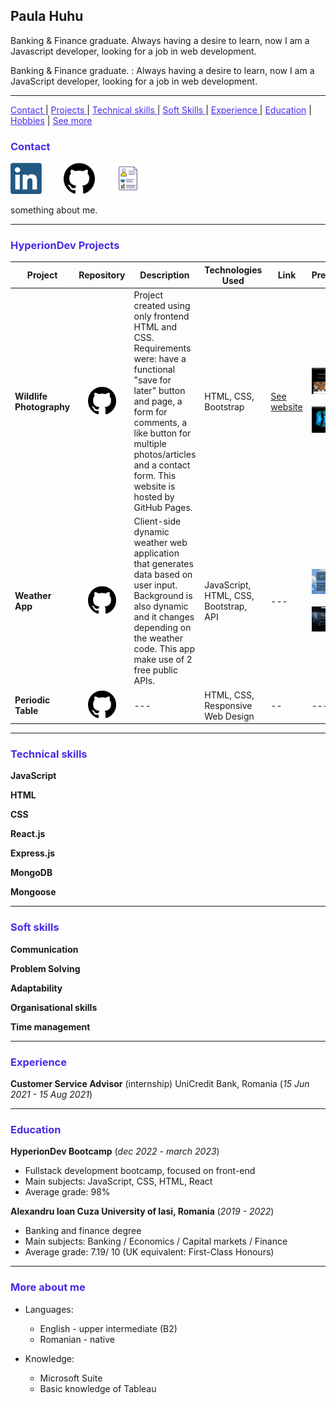 ## Paula Huhu

Banking & Finance graduate. Always having a desire to learn, now I am a Javascript developer, looking for a job in web development.

Banking & Finance graduate.
: Always having a desire to learn, now I am a JavaScript developer, looking for a job in web development.

---

<a href="#contact" style="color: #472CE6">Contact </a> | <a href="#projects" style="color: #472CE6">Projects </a> | <a href="#technical-skills" style="color: #472CE6">Technical skills </a> | <a href="#soft-skills" style="color: #472CE6">Soft Skills </a> | <a href="#experience" style="color: #472CE6">Experience </a> | <a href="#education" style="color: #472CE6">Education</a> | <a href="#hobbies" style="color: #472CE6">Hobbies</a> | <a href="#more" style="color: #472CE6">See more</a>

### <p id="contact" style="color: #472CE6">Contact</p>

<a href="https://www.linkedin.com/in/paula-huhu/"><img src="logos/linkedin.png" width="50"></a> &nbsp; &nbsp; &nbsp; &nbsp; <a href="https://github.com/PaulaHh"><img src="logos/github.png" width="50"></a>&nbsp; &nbsp; &nbsp; &nbsp;<a href="https://paulahuhu.com"><img src="logos/mywebsite.png" width="50"></a> 

something about me.

***


### <p id="projects" style="color: #472CE6">HyperionDev Projects</p>

| Project | Repository | Description | Technologies Used | Link | Preview |
| --- | --- | --- | --- | --- | --- |
| **Wildlife Photography** |&nbsp; &nbsp;  <a href="https://github.com/PaulaHh/PaulaHh.github.io"><img src="logos/github.png" width="45"></a> | Project created using only frontend HTML and CSS. Requirements were: have a functional "save for later" button and page, a form for comments, a like button for multiple photos/articles and a contact form. This website is hosted by GitHub Pages.| HTML, CSS, Bootstrap | <a href="https://paulahh.github.io/photographers.html">See website</a> | <img src="./previews/wildlife-website.jpg">&nbsp; <img src="./previews/wildlife-website_2.jpg"> |
| **Weather App** |&nbsp; &nbsp;  <a href="link"><img src="logos/github.png" width="45"></a> | Client-side dynamic weather web application that generates data based on user input. Background is also dynamic and it changes depending on the weather code. This app make use of 2 free public APIs. | JavaScript, HTML, CSS, Bootstrap, API | --- | <img src="./previews/weatherApp.jpg">&nbsp; <img src="./previews/weatherApp_2.jpg"> |
| **Periodic Table** |&nbsp; &nbsp;  <a href="link"><img src="logos/github.png" width="45"></a> | --- | HTML, CSS, Responsive Web Design | -- | --- |


---

### <p id="technical-skills" style="color: #472CE6">Technical skills</p>
**JavaScript**

**HTML**

**CSS**

**React.js**

**Express.js**

**MongoDB**

**Mongoose**

---

### <p id="soft-skills" style="color: #472CE6">Soft skills</p>

**Communication**

**Problem Solving**

**Adaptability**

**Organisational skills**

**Time management**

---

### <p id="experience" style="color: #472CE6">Experience</p>

**Customer Service Advisor** (internship)
UniCredit Bank, Romania  (*15 Jun 2021 - 15 Aug 2021*)          

---

### <p id="education" style="color: #472CE6">Education</p>

**HyperionDev Bootcamp**
(*dec 2022 - march 2023*)

- Fullstack development bootcamp, focused on front-end
- Main subjects: JavaScript, CSS, HTML, React
- Average grade: 98%

**Alexandru Ioan Cuza University of Iasi, Romania**
(*2019 - 2022*)

- Banking and finance degree
- Main subjects: Banking / Economics / Capital markets / Finance
- Average grade: 7.19/ 10 (UK equivalent: First-Class Honours)

---

### <p id="more" style="color: #472CE6">More about me</p>

 * Languages:
    * English - upper intermediate (B2)
    * Romanian - native

* Knowledge:
    * Microsoft Suite
    * Basic knowledge of Tableau
     
